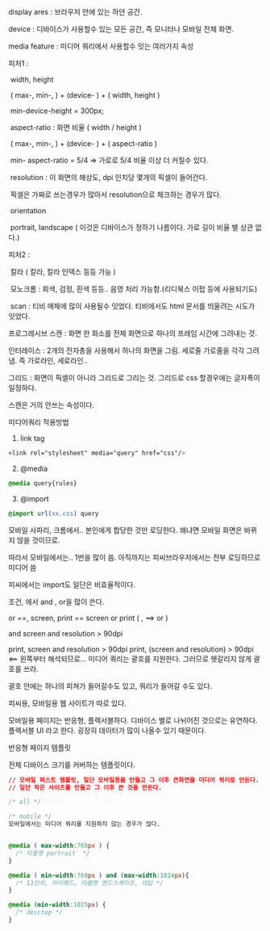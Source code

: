 display ares : 브라우저 안에 있는 하얀 공간.

device : 디바이스가 사용할수 있는 모든 공간, 즉 모니터나 모바일 전체 화면.



media feature : 미디어 쿼리에서 사용할수 잇는 여러가지 속성

피처1 : 

​	width, height

​	( max-, min-, ) + (device- ) + ( width, height )

​	min-device-height = 300px;



​	aspect-ratio : 화면 비율 ( width / height )

​	( max-, min-, ) + (device- ) + ( aspect-ratio )	

​	min- aspect-ratio = 5/4 => 가로로 5/4 비율 이상 더 커질수 있다.



​	resolution : 이 화면의 해상도, dpi 인치당 몇개의 픽셀이 들어간다. 

​	픽셀은 가짜로 쓰는경우가 많아서 resolution으로 체크하는 경우가 많다.



​	orientation

​		portrait, landscape ( 이것은 디바이스가 정하기 나름이다. 가로 길이 비율 별 상관 없다.)

피처2 : 

​	칼라 ( 칼라, 칼라 인덱스 등등 가능 )

​	모노크롬 : 회색, 검정, 흰색 등등.. 음영 처리 가능함.(리디북스 이펍 등에 사용되기도)

​	scan : 티비 매체에 많이 사용될수 잇었다. 티비에서도 html 문서를 띄울려는 시도가 잇었다.



프로그레시브 스캔 : 화면 한 화소를 전체 화면으로 하나의 프레임 시간에 그려내는 것.

인터레이스 : 2개의 전자총을 사용해서 하나의 화면을 그림. 세로줄 가로줄을 각각 그려냄. 즉 가로라인, 세로라인..

그리드 : 화면이 픽셀이 아니라 그리드로 그리는 것. 그리드로 css 할경우에는 글자폭이 일정하다.

스캔은 거의 안쓰는 속성이다.



미디어쿼리 적용방법

1. link tag 

```css
<link rel="stylesheet" media="query" href="css"/>
```

2. @media

```css
@media query{rules}
```

3. @import

```css
@import url(xx.css) query
```



모바일 사파리, 크롬에서.. 본인에게 합당한 것만 로딩한다. 왜냐면 모바일 화면은 바뀌지 않을 것이므로.

따라서 모바일에서는.. 1번을 많이 씀. 아직까지는 피씨브라우저에서는 전부 로딩하므로 미디어 씀

피씨에서는 import도 일단은 비효율적이다.



조건, 에서 and , or을 많이 쓴다.



or ==,
screen, print == screen or print ( , ==> or )

and
screen and resolution > 90dpi

print, screen and resolution > 90dpi
print, (screen and resolution) > 90dpi <== 왼쪽부터 해석되므로...
미디어 쿼리는 괄호를 지원한다. 그러므로 헷갈리지 않게 괄호를 쓰라.

괄호 안에는 하나의 피쳐가 들어갈수도 있고, 쿼리가 들어갈 수도 있다.



피씨용, 모바일용 웹 사이트가 따로 있다.

모바일용 페이지는 반응형, 플렉서블하다.  디바이스 별로 나뉘어진 것으로는 유연하다.
플렉서블 UI 라고 한다. 굉장히 데이터가 많이 나올수 있기 때문이다.



반응형 페이지 템플릿

전체 디바이스 크기를 커버하는 템플릿이다.

```css
// 모바일 퍼스트 템플릿, 일단 모바일용을 만들고 그 이후 큰화면을 미디어 쿼리로 만든다.
// 일단 작은 사이즈를 만들고 그 이후 큰 것을 만든다.

/* all */

/* mobile */
모바일에서는 미디어 쿼리를 지원하지 않는 경우가 많다.


@media ( max-width:768px ) {
  /* 타플랫 portrait  */
}

@media ( min-width:768px ) and (max-width:1024px){
  /* 13인치, 아이패드, 타블렛 랜드스케이프, 데탑 */
}

@media (min-width:1025px) {
  /* desctop */
}
```



